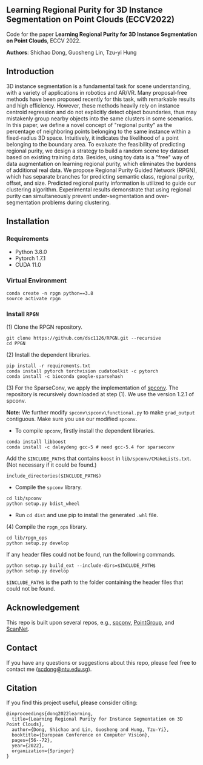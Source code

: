 ## Learning Regional Purity for 3D Instance Segmentation on Point Clouds (ECCV2022)

Code for the paper **Learning Regional Purity for 3D Instance Segmentation on Point Clouds**, ECCV 2022.

**Authors**: Shichao Dong, Guosheng Lin, Tzu-yi Hung

## Introduction
3D instance segmentation is a fundamental task for scene understanding, with a variety of applications in robotics and AR/VR. Many proposal-free methods have been proposed recently for this task, with remarkable results and high efficiency. However, these methods heavily rely on instance centroid regression and do not explicitly detect object boundaries, thus may mistakenly group nearby objects into the same clusters in some scenarios. In this paper, we define a novel concept of "regional purity" as the percentage of neighboring points belonging to the same instance within a fixed-radius 3D space. Intuitively, it indicates the likelihood of a point belonging to the boundary area. To evaluate the feasibility of predicting regional purity, we design a strategy to build a random scene toy dataset based on existing training data. Besides, using toy data is a "free" way of data augmentation on learning regional purity, which eliminates the burdens of additional real data. We propose Regional Purity Guided Network (RPGN), which has separate branches for predicting semantic class, regional purity, offset, and size. Predicted regional purity information is utilized to guide our clustering algorithm. Experimental results demonstrate that using regional purity can simultaneously prevent under-segmentation and over-segmentation problems during clustering.

## Installation

### Requirements
* Python 3.8.0
* Pytorch 1.7.1
* CUDA 11.0

### Virtual Environment
```
conda create -n rpgn python==3.8
source activate rpgn
```

### Install `RPGN`

(1) Clone the RPGN repository.
```
git clone https://github.com/dsc1126/RPGN.git --recursive 
cd PPGN
```

(2) Install the dependent libraries.
```
pip install -r requirements.txt
conda install pytorch torchvision cudatoolkit -c pytorch
conda install -c bioconda google-sparsehash 
```

(3) For the SparseConv, we apply the implementation of [spconv](https://github.com/traveller59/spconv). The repository is recursively downloaded at step (1). We use the version 1.2.1 of spconv. 

**Note:** We further modify `spconv\spconv\functional.py` to make `grad_output` contiguous. Make sure you use our modified `spconv`.

* To compile `spconv`, firstly install the dependent libraries. 
```
conda install libboost
conda install -c daleydeng gcc-5 # need gcc-5.4 for sparseconv
```
Add the `$INCLUDE_PATH$` that contains `boost` in `lib/spconv/CMakeLists.txt`. (Not necessary if it could be found.)
```
include_directories($INCLUDE_PATH$)
```

* Compile the `spconv` library.
```
cd lib/spconv
python setup.py bdist_wheel
```
* Run `cd dist` and use pip to install the generated `.whl` file.

(4) Compile the `rpgn_ops` library.
```
cd lib/rpgn_ops
python setup.py develop
```
If any header files could not be found, run the following commands. 
```
python setup.py build_ext --include-dirs=$INCLUDE_PATH$
python setup.py develop
```
`$INCLUDE_PATH$` is the path to the folder containing the header files that could not be found.

## Acknowledgement
This repo is built upon several repos, e.g.,  [spconv](https://github.com/traveller59/spconv), [PointGroup](https://github.com/dvlab-research/PointGroup),  and [ScanNet](https://github.com/ScanNet/ScanNet). 

## Contact
If you have any questions or suggestions about this repo, please feel free to contact me (scdong@ntu.edu.sg).

## Citation
If you find this project useful, please consider citing:
```
@inproceedings{dong2022learning,
  title={Learning Regional Purity for Instance Segmentation on 3D Point Clouds},
  author={Dong, Shichao and Lin, Guosheng and Hung, Tzu-Yi},
  booktitle={European Conference on Computer Vision},
  pages={56--72},
  year={2022},
  organization={Springer}
}
```

